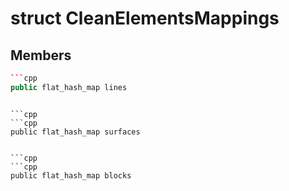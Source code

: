 # struct CleanElementsMappings


## Members

```cpp
```cpp
public flat_hash_map lines
```
```

```cpp
```cpp
public flat_hash_map surfaces
```
```

```cpp
```cpp
public flat_hash_map blocks
```
```



